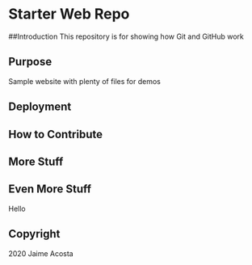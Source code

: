 # Starter Web Repo

##Introduction
This repository is for showing how Git and GitHub work

## Purpose
Sample website with plenty of files for demos

## Deployment 

## How to Contribute

## More Stuff

## Even More Stuff
Hello

## Copyright
2020 Jaime Acosta
